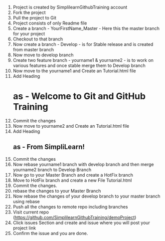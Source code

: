 1.	Project <name of the project> is created by SimplilearnGithubTraining account 
2.	Fork the project
3.	Pull the project to Git 
4.	Project consists of only Readme file
5.	Create a branch  - YourFirstName_Master - Here this the master branch for your project
6.	Checkout to that branch
7.	Now create a branch - Develop - is for Stable release and is created from master branch
8.	Now move to develop branch
9.	Create two feature branch - yourname1 & yourname2  -  is to work on various features and once stable merge them to Develop branch
10.	Now move to the yourname1 and Create an Tutorial.html file
11.	Add Heading <h1> as  -  Welcome to Git and GitHub Training
12.	Commit the changes
13.	Now move to yourname2 and Create an Tutorial.html file
14.	Add Heading <h2> as  -  From SimpliLearn!
15.	Commit the changes
16.	Now rebase yourname1 branch with develop branch and then merge yourname2 branch to Develop Branch
17.	Now go to your Master Branch and create a HotFix branch
18.	Move to HotFix branch and create a new File Tutorial.html
19.	Commit the changes.
20.	rebase the changes to your Master Branch
21.	Now rebase the changes of your develop branch to your master branch using rebase
22.	Push all the changes to remote repo including branches
23.	Visit current repo (https://github.com/SimplilearnGithubTraining/demoProject)
24.	Click issues Section and create and issue where you will post your project link
25.	Confirm the issue and you are done.
